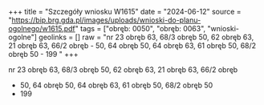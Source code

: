 +++
title = "Szczegóły wniosku W1615"
date = "2024-06-12"
source = "https://bip.brg.gda.pl/images/uploads/wnioski-do-planu-ogolnego/w1615.pdf"
tags = ["obręb: 0050", "obręb: 0063", "wnioski-ogolne"]
geolinks = []
raw = "nr 23 obręb 63, 68/3 obręb 50, 62 obręb 63, 21 obręb 63, 66/2 obręb - 50, 64 obręb 50, 64 obręb 63, 61 obręb 50, 68/2 obręb 50 - 199 "
+++

nr 23 obręb 63, 68/3 obręb 50, 62 obręb 63, 21 obręb 63, 66/2 obręb
- 50, 64 obręb 50, 64 obręb 63, 61 obręb 50, 68/2 obręb 50
- 199



